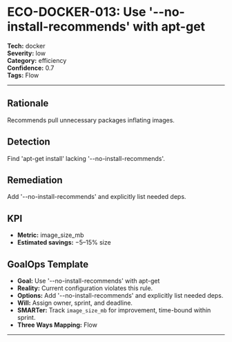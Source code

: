 # ECO-DOCKER-013: Use '--no-install-recommends' with apt-get

**Tech:** docker  
**Severity:** low  
**Category:** efficiency  
**Confidence:** 0.7  
**Tags:** Flow

---

## Rationale
Recommends pull unnecessary packages inflating images.

## Detection
Find 'apt-get install' lacking '--no-install-recommends'.

## Remediation
Add '--no-install-recommends' and explicitly list needed deps.

## KPI
- **Metric:** image_size_mb  
- **Estimated savings:** −5–15% size

## GoalOps Template
- **Goal:** Use '--no-install-recommends' with apt-get  
- **Reality:** Current configuration violates this rule.  
- **Options:** Add '--no-install-recommends' and explicitly list needed deps.  
- **Will:** Assign owner, sprint, and deadline.  
- **SMARTer:** Track `image_size_mb` for improvement, time-bound within sprint.  
- **Three Ways Mapping:** Flow

---

